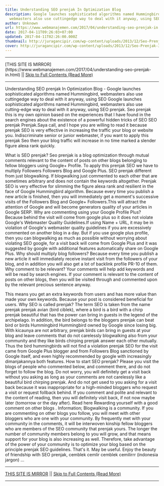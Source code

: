 ```yaml
---
title: Understanding SEO prenjak In Optimization Blog
description: Google launches sophisticated algorithms named Hummingbird,
  webmasters also use cuttingedge way to deal with it anyway, using SEO
author: Unknown
url: https://www.webmanajemen.com/2017/04/understanding-seo-prenjak-in.html
date: 2017-04-11T09:26:03+07:00
updated: 2017-04-11T02:26:00.000Z
thumbnail: http://juragancipir.com/wp-content/uploads/2013/12/Seo-Prenjak-300x240.jpg
cover: http://juragancipir.com/wp-content/uploads/2013/12/Seo-Prenjak-300x240.jpg
---
```


<hr/> [THIS SITE IS MIRROR](https://www.webmanajemen.com/2017/04/understanding-seo-prenjak-in.html) || <a href="https://www.webmanajemen.com/2017/04/understanding-seo-prenjak-in.html" rel="follow" class="button" id="read-more">Skip to Full Contents (Read More)</a> <hr/> Understanding SEO prenjak In Optimization Blog - Google launches sophisticated algorithms named Hummingbird, webmasters also use cuttingedge way to deal with it anyway, using SEO Google launches sophisticated algorithms named Hummingbird, webmasters also use cutting-edge way to deal with it anyway, using SEO prenjak. Seo prenjak this is my own opinion based on the experiences that I have found in the search engines about the existence of a powerful hidden tricks of SEO SEO prenjak Prenjak.Saya call, and I hope you are willing to read it because prenjak SEO is very effective in increasing the traffic your blog or website you.
Indiscriminate senior or junior webmaster, if you want to apply this prenjak Seo then your blog traffic will increase in no time marked a slender figure alexa rank quickly.




What is SEO prenjak?
Seo prenjak is a blog optimization through mutual comments relevant to the content of posts on other blogs belonging to fellow bloggers using Google+ Profile. To apply this prenjak SEO we have to multiply Followers Followers Blog and Google Plus.
SEO prenjak different from just blogwalking. If blogwalking just commented to each other that are sometimes arbitrary and does not contain the keywords altogether.
Prenjak SEO is very effective for slimming the figure alexa rank and resilient in the face of Google Hummingbird algorithm. Because every time you publish a new article is finished, then you will immediately get a moment's successive visits of the Followers Blog and Google+ Followers.This will attract the attention of Google and will become generators quality of your articles in Google SERP.
Why are commenting using your Google Profile Plus?
Because behind the visit will come from google plus so it does not violate Google's Webmaster Quality Guidelines.If using Name + URL, it may be in violation of Google's webmaster quality guidelines if you are excessively commented on another blog in a day.
But if you use google plus profile, then you can blogwalking as much as possible without worrying about violating SEO google, for a visit back will come from Google Plus and it was suggested by google with additional features automatically share on Google Plus.
Why should multiply blog followers?
Because every time you publish a new article it will immediately receive instant visit from the followers of your blog, and in addition you will also get a lot of backlink profile PR-10 of them.
Why comment to be relevant?
Your comments will help add keywords and will be read by search engines. If your comment is relevant to the content of posts on other blogs, then you will be visited through and commented upon by the relevant precious sentence anyway.

This means you get an extra keywords from users and has more value than made your own keywords. Because your post is considered beneficial for users.
Why SEO is called prenjak?
The term SEO is taken from the name prenjak prenjak avian (bird ciblek), where a bird is a bird with a chirp prenjak beautiful that has the power can bring in guests in the legend of the archipelago. In addition, the bird belongs to the bloggers prenjak can beat bird or birds Hummingbird Hummingbird owned by Google since losing big.
With kicaunya are not arbitrary, prenjak birds can bring in guests at your blog and leave comments that do not carelessly blogwalking also from your community and they like birds chirping prenjak answer each other mutually.
Thus the bird hummingbirds will not find a violation prenjak SEO for the visit came from Google Plus blogger and from Followers Blog sanctioned by Google itself, and even highly recommended by google with increasingly dimanjakannya both features.
How to start SEO prenjak?
Please you visit the blogs of people who commented below, and comment there, and do not forget to follow the blog. Do not worry, you will definitely get a visit back without you asking as long as your comments are not carelessly like a beautiful bird chirping prenjak.
And do not get used to you asking for a visit back because it was inappropriate for a high-minded bloggers who request a visit or request follback behind. If you comment and polite and relevant to the content of reading, then you will definitely visit back, if not now maybe later (tomorrow or the day after). Read here Rewarding yourself with a good comment on other blogs .
Information;
Blogwalking is a community. If you are commenting on other blogs you follow, you will meet with other bloggers who are one with your community. By frequently met with your community in the comments, it will be interwoven kinship fellow bloggers who are members of the SEO community that prenjak yours.
The longer the number of community members belong to you will grow, and that means support for your blog is also increasing as well. Therefore, take advantage of the power of your community is to optimize your blog based on the principle prenjak SEO guidelines.
That's it. May be useful. Enjoy the beauty of friendship with SEO prenjak, cemblek cemlir cemblek cemilirrr (indonesia jargon) ... <hr/> [THIS SITE IS MIRROR](https://www.webmanajemen.com/2017/04/understanding-seo-prenjak-in.html) || <a href="https://www.webmanajemen.com/2017/04/understanding-seo-prenjak-in.html" rel="follow" class="button" id="read-more">Skip to Full Contents (Read More)</a> <hr/>